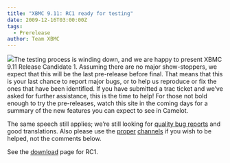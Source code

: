 ```yaml
---
title: "XBMC 9.11: RC1 ready for testing"
date: 2009-12-16T03:00:00Z
tags:
  - Prerelease
author: Team XBMC
---
```


![](/images/blog/logo.jpeg)The testing process is winding down, and we are happy to present XBMC 9.11 Release Candidate 1. Assuming there are no major show-stoppers, we expect that this will be the last pre-release before final. That means that this is your last chance to report major bugs, or to help us reproduce or fix the ones that have been identified. If you have submitted a trac ticket and we’ve asked for further assistance, this is the time to help! For those not bold enough to try the pre-releases, watch this site in the coming days for a summary of the new features you can expect to see in Camelot.

The same speech still applies; we’re still looking for [quality bug reports](https://kodi.wiki/view/HOW-TO_submit_a_proper_Bug_Report) and good translations. Also please use the [proper](https://forum.kodi.tv/) [channels](http://trac.xbmc.org) if you wish to be helped, not the comments below.

See the [download](https://kodi.wiki/download/) page for RC1.
